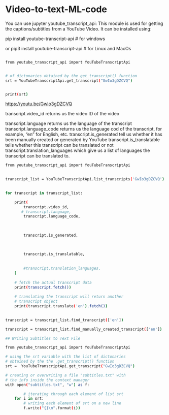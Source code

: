 # Video-to-text-ML-code

You can use jupyter 
youtube_transcript_api: This module is used for getting the captions/subtitles from a YouTube Video. It can be installed using:

pip install youtube-transcript-api # for windows

or 
pip3 install youtube-transcript-api # for Linux and MacOs 

```bash

from youtube_transcript_api import YouTubeTranscriptApi


# of dictonaries obtained by the get_transcript() function
srt = YouTubeTranscriptApi.get_transcript("GwIo3gDZCVQ")


print(srt)

```

https://youtu.be/GwIo3gDZCVQ


transcript.video_id returns us the video ID of the video</p>
transcript.language returns us the language of the transcript
transcript.language_code returns us the language cod of the transcript, for example, “en” for English, etc.
transcript.is_generated tell us whether it has been manually created or generated by YouTube
transcript.is_translatable tells whether this transcript can be translated or not
transcript.translation_languages which give us a list of languages the transcript can be translated to.
```bash
from youtube_transcript_api import YouTubeTranscriptApi
 

transcript_list = YouTubeTranscriptApi.list_transcripts('GwIo3gDZCVQ')
 

for transcript in transcript_list:

    print(
        transcript.video_id,
       # transcript.language,
        transcript.language_code,
       
       
      
        transcript.is_generated,
         
        
       
        transcript.is_translatable,
         
      
        #transcript.translation_languages,
    )
 
    # fetch the actual transcript data
    print(transcript.fetch())
 
    # translating the transcript will return another
    # transcript object
    print(transcript.translate('en').fetch())
 

transcript = transcript_list.find_transcript(['en'])

transcript = transcript_list.find_manually_created_transcript(['en'])
```

```bash
## Writing Subtitles to Text File

from youtube_transcript_api import YouTubeTranscriptApi

# using the srt variable with the list of dictonaries
# obtained by the the .get_transcript() function
srt =  YouTubeTranscriptApi.get_transcript("GwIo3gDZCVQ")

# creating or overwriting a file "subtitles.txt" with
# the info inside the context manager
with open("subtitles.txt", "w") as f:

		# iterating through each element of list srt
	for i in srt:
		# writing each element of srt on a new line
		f.write("{}\n".format(i))
```
